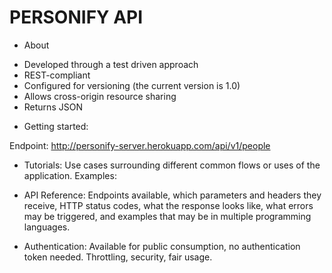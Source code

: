 # PERSONIFY API

* About

- Developed through a test driven approach
- REST-compliant
- Configured for versioning (the current version is 1.0)
- Allows cross-origin resource sharing
- Returns JSON


* Getting started:

Endpoint: http://personify-server.herokuapp.com/api/v1/people

* Tutorials: Use cases surrounding different common flows or uses of the application. Examples:

* API Reference: Endpoints available, which parameters and headers they receive, HTTP status codes, what the response looks like, what errors may be triggered, and examples that may be in multiple programming languages.

* Authentication: Available for public consumption, no authentication token needed. Throttling, security, fair usage.
